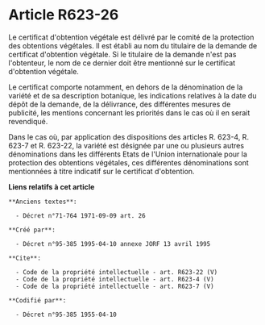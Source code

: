 # Article R623-26

Le certificat d'obtention végétale est délivré par le comité de la protection des obtentions végétales. Il est établi au nom
du titulaire de la demande de certificat d'obtention végétale. Si le titulaire de la demande n'est pas l'obtenteur, le nom de
ce dernier doit être mentionné sur le certificat d'obtention végétale. 

Le certificat comporte notamment, en dehors de la dénomination de la variété et de sa description botanique, les indications
relatives à la date du dépôt de la demande, de la délivrance, des différentes mesures de publicité, les mentions concernant
les priorités dans le cas où il en serait revendiqué. 

Dans le cas où, par application des dispositions des articles R. 623-4, R. 623-7 et R. 623-22, la variété est désignée par
une ou plusieurs autres dénominations dans les différents Etats de l'Union internationale pour la protection des obtentions
végétales, ces différentes dénominations sont mentionnées à titre indicatif sur le certificat d'obtention.

**Liens relatifs à cet article**

	**Anciens textes**:

	  - Décret n°71-764 1971-09-09 art. 26

	**Créé par**:

	  - Décret n°95-385 1995-04-10 annexe JORF 13 avril 1995

	**Cite**:

	  - Code de la propriété intellectuelle - art. R623-22 (V)
	  - Code de la propriété intellectuelle - art. R623-4 (V)
	  - Code de la propriété intellectuelle - art. R623-7 (V)

	**Codifié par**:

	  - Décret n°95-385 1955-04-10
